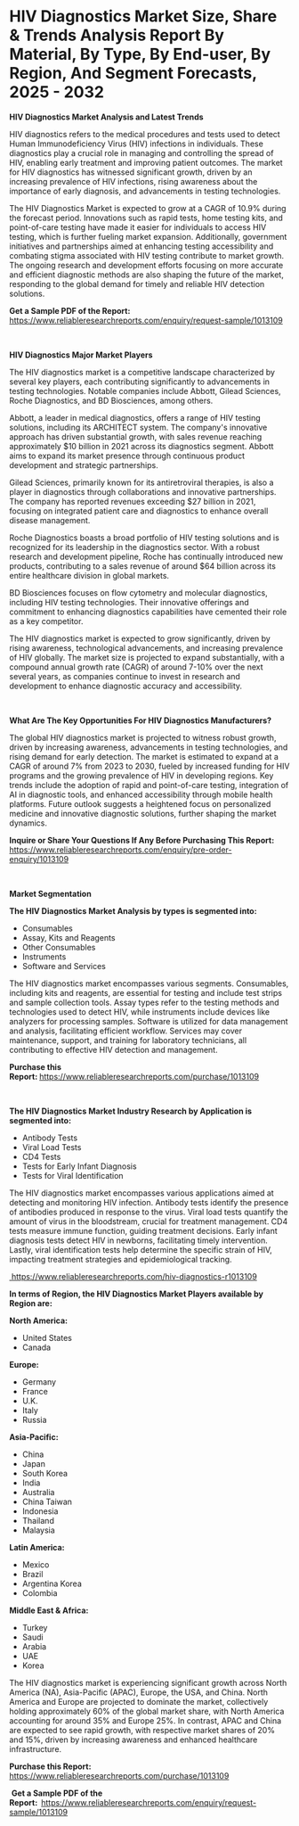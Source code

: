 <p><h1>HIV Diagnostics Market Size, Share & Trends Analysis Report By Material, By Type, By End-user, By Region, And Segment Forecasts, 2025 - 2032</h1></p><p><strong>HIV Diagnostics Market Analysis and Latest Trends</strong></p>
<p><p>HIV diagnostics refers to the medical procedures and tests used to detect Human Immunodeficiency Virus (HIV) infections in individuals. These diagnostics play a crucial role in managing and controlling the spread of HIV, enabling early treatment and improving patient outcomes. The market for HIV diagnostics has witnessed significant growth, driven by an increasing prevalence of HIV infections, rising awareness about the importance of early diagnosis, and advancements in testing technologies.</p><p>The HIV Diagnostics Market is expected to grow at a CAGR of 10.9% during the forecast period. Innovations such as rapid tests, home testing kits, and point-of-care testing have made it easier for individuals to access HIV testing, which is further fueling market expansion. Additionally, government initiatives and partnerships aimed at enhancing testing accessibility and combating stigma associated with HIV testing contribute to market growth. The ongoing research and development efforts focusing on more accurate and efficient diagnostic methods are also shaping the future of the market, responding to the global demand for timely and reliable HIV detection solutions.</p></p>
<p><strong>Get a Sample PDF of the Report:&nbsp;</strong> <a href="https://www.reliableresearchreports.com/enquiry/request-sample/1013109?utm_campaign=36&utm_medium=2&utm_source=Github&utm_content=ia&utm_term=16042025&utm_id=hiv-diagnostics">https://www.reliableresearchreports.com/enquiry/request-sample/1013109</a></p>
<p>&nbsp;</p>
<p><strong>HIV Diagnostics Major Market Players</strong></p>
<p><p>The HIV diagnostics market is a competitive landscape characterized by several key players, each contributing significantly to advancements in testing technologies. Notable companies include Abbott, Gilead Sciences, Roche Diagnostics, and BD Biosciences, among others. </p><p>Abbott, a leader in medical diagnostics, offers a range of HIV testing solutions, including its ARCHITECT system. The company's innovative approach has driven substantial growth, with sales revenue reaching approximately $10 billion in 2021 across its diagnostics segment. Abbott aims to expand its market presence through continuous product development and strategic partnerships.</p><p>Gilead Sciences, primarily known for its antiretroviral therapies, is also a player in diagnostics through collaborations and innovative partnerships. The company has reported revenues exceeding $27 billion in 2021, focusing on integrated patient care and diagnostics to enhance overall disease management.</p><p>Roche Diagnostics boasts a broad portfolio of HIV testing solutions and is recognized for its leadership in the diagnostics sector. With a robust research and development pipeline, Roche has continually introduced new products, contributing to a sales revenue of around $64 billion across its entire healthcare division in global markets.</p><p>BD Biosciences focuses on flow cytometry and molecular diagnostics, including HIV testing technologies. Their innovative offerings and commitment to enhancing diagnostics capabilities have cemented their role as a key competitor.</p><p>The HIV diagnostics market is expected to grow significantly, driven by rising awareness, technological advancements, and increasing prevalence of HIV globally. The market size is projected to expand substantially, with a compound annual growth rate (CAGR) of around 7-10% over the next several years, as companies continue to invest in research and development to enhance diagnostic accuracy and accessibility.</p></p>
<p>&nbsp;</p>
<p><strong>What Are The Key Opportunities For HIV Diagnostics Manufacturers?</strong></p>
<p><p>The global HIV diagnostics market is projected to witness robust growth, driven by increasing awareness, advancements in testing technologies, and rising demand for early detection. The market is estimated to expand at a CAGR of around 7% from 2023 to 2030, fueled by increased funding for HIV programs and the growing prevalence of HIV in developing regions. Key trends include the adoption of rapid and point-of-care testing, integration of AI in diagnostic tools, and enhanced accessibility through mobile health platforms. Future outlook suggests a heightened focus on personalized medicine and innovative diagnostic solutions, further shaping the market dynamics.</p></p>
<p><strong>Inquire or Share Your Questions If Any Before Purchasing This Report:</strong> <a href="https://www.reliableresearchreports.com/enquiry/pre-order-enquiry/1013109?utm_campaign=36&utm_medium=2&utm_source=Github&utm_content=ia&utm_term=16042025&utm_id=hiv-diagnostics">https://www.reliableresearchreports.com/enquiry/pre-order-enquiry/1013109</a></p>
<p>&nbsp;</p>
<p><strong>Market Segmentation</strong></p>
<p><strong>The HIV Diagnostics Market Analysis by types is segmented into:</strong></p>
<p><ul><li>Consumables</li><li>Assay, Kits and Reagents</li><li>Other Consumables</li><li>Instruments</li><li>Software and Services</li></ul></p>
<p><p>The HIV diagnostics market encompasses various segments. Consumables, including kits and reagents, are essential for testing and include test strips and sample collection tools. Assay types refer to the testing methods and technologies used to detect HIV, while instruments include devices like analyzers for processing samples. Software is utilized for data management and analysis, facilitating efficient workflow. Services may cover maintenance, support, and training for laboratory technicians, all contributing to effective HIV detection and management.</p></p>
<p><strong>Purchase this Report:&nbsp;</strong><a href="https://www.reliableresearchreports.com/purchase/1013109?utm_campaign=36&utm_medium=2&utm_source=Github&utm_content=ia&utm_term=16042025&utm_id=hiv-diagnostics">https://www.reliableresearchreports.com/purchase/1013109</a></p>
<p>&nbsp;</p>
<p><strong>The HIV Diagnostics Market Industry Research by Application is segmented into:</strong></p>
<p><ul><li>Antibody Tests</li><li>Viral Load Tests</li><li>CD4 Tests</li><li>Tests for Early Infant Diagnosis</li><li>Tests for Viral Identification</li></ul></p>
<p><p>The HIV diagnostics market encompasses various applications aimed at detecting and monitoring HIV infection. Antibody tests identify the presence of antibodies produced in response to the virus. Viral load tests quantify the amount of virus in the bloodstream, crucial for treatment management. CD4 tests measure immune function, guiding treatment decisions. Early infant diagnosis tests detect HIV in newborns, facilitating timely intervention. Lastly, viral identification tests help determine the specific strain of HIV, impacting treatment strategies and epidemiological tracking.</p></p>
<p><a href="https://www.reliableresearchreports.com/hiv-diagnostics-r1013109?utm_campaign=36&utm_medium=2&utm_source=Github&utm_content=ia&utm_term=16042025&utm_id=hiv-diagnostics">&nbsp;https://www.reliableresearchreports.com/hiv-diagnostics-r1013109</a></p>
<p><strong>In terms of Region, the HIV Diagnostics Market Players available by Region are:</strong></p>
<p>
    <p> <strong> North America: </strong>
        <ul>
            <li>United States</li>
            <li>Canada</li>
        </ul>
        </p> 
    <p> <strong> Europe: </strong>
        <ul>
            <li>Germany</li>
            <li>France</li>
            <li>U.K.</li>
            <li>Italy</li>
            <li>Russia</li>
        </ul>
        </p> 
    <p> <strong> Asia-Pacific: </strong>
        <ul>
            <li>China</li>
            <li>Japan</li>
            <li>South Korea</li>
            <li>India</li>
            <li>Australia</li>
            <li>China Taiwan</li>
            <li>Indonesia</li>
            <li>Thailand</li>
            <li>Malaysia</li>
        </ul>
        </p> 
    <p> <strong> Latin America: </strong>
        <ul>
            <li>Mexico</li>
            <li>Brazil</li>
            <li>Argentina Korea</li>
            <li>Colombia</li>
        </ul>
        </p> 
    <p> <strong> Middle East & Africa: </strong>
        <ul>
            <li>Turkey</li>
            <li>Saudi</li>
            <li>Arabia</li>
            <li>UAE</li>
            <li>Korea</li>
        </ul>
    </p>
    </p>
<p><p>The HIV diagnostics market is experiencing significant growth across North America (NA), Asia-Pacific (APAC), Europe, the USA, and China. North America and Europe are projected to dominate the market, collectively holding approximately 60% of the global market share, with North America accounting for around 35% and Europe 25%. In contrast, APAC and China are expected to see rapid growth, with respective market shares of 20% and 15%, driven by increasing awareness and enhanced healthcare infrastructure.</p></p>
<p><strong>Purchase this Report: </strong><a href="https://www.reliableresearchreports.com/purchase/1013109?utm_campaign=36&utm_medium=2&utm_source=Github&utm_content=ia&utm_term=16042025&utm_id=hiv-diagnostics">https://www.reliableresearchreports.com/purchase/1013109</a></p>
<p>&nbsp;<strong>Get a Sample PDF of the Report:&nbsp;&nbsp;</strong><a href="https://www.reliableresearchreports.com/enquiry/request-sample/1013109?utm_campaign=36&utm_medium=2&utm_source=Github&utm_content=ia&utm_term=16042025&utm_id=hiv-diagnostics">https://www.reliableresearchreports.com/enquiry/request-sample/1013109</a></p>
<p><strong></strong></p>
<p><p></p><p></p><p></p></p>